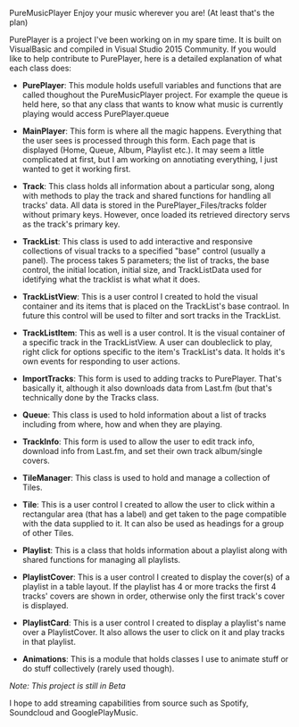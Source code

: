 PureMusicPlayer
Enjoy your music wherever you are! (At least that's the plan)

PurePlayer is a project I've been working on in my spare time. It is built on VisualBasic and compiled in Visual Studio 2015 Community. If you would like to help contribute to PurePlayer, here is a detailed explanation of what each class does:

* **PurePlayer**:
This module holds usefull variables and functions that are called thoughout the PureMusicPlayer project. For example the queue is held here, so that any class that wants to know what music is currently playing would access PurePlayer.queue

* **MainPlayer**:
This form is where all the magic happens. Everything that the user sees is processed through this form. Each page that is displayed (Home, Queue, Album, Playlist etc.). It may seem a little complicated at first, but I am working on annotiating everything, I just wanted to get it working first.

* **Track**:
This class holds all information about a particular song, along with methods to play the track and shared functions for handling all tracks' data. All data is stored in the PurePlayer_Files/tracks folder without primary keys. However, once loaded its retrieved directory servs as the track's primary key.

* **TrackList**:
This class is used to add interactive and responsive collections of visual tracks to a specified "base" control (usually a panel). The process takes 5 parameters; the list of tracks, the base control, the initial location, initial size, and TrackListData used for idetifying what the tracklist is what what it does.

* **TrackListView**:
This is a user control I created to hold the visual container and its items that is placed on the TrackList's base contraol. In future this control will be used to filter and sort tracks in the TrackList.

* **TrackListItem**:
This as well is a user control. It is the visual container of a specific track in the TrackListView. A user can doubleclick to play, right click for options specific to the item's TrackList's data. It holds it's own events for responding to user actions.

* **ImportTracks**:
This form is used to adding tracks to PurePlayer. That's basically it, although it also downloads data from Last.fm (but that's technically done by the Tracks class.

* **Queue**:
This class is used to hold information about a list of tracks including from where, how and when they are playing.

* **TrackInfo**:
This form is used to allow the user to edit track info, download info from Last.fm, and set their own track album/single covers.

* **TileManager**:
This class is used to hold and manage a collection of Tiles.

* **Tile**:
This is a user control I created to allow the user to click within a rectangular area (that has a label) and get taken to the page compatible with the data supplied to it. It can also be used as headings for a group of other Tiles.

* **Playlist**:
This is a class that holds information about a playlist along with shared functions for managing all playlists.

* **PlaylistCover**:
This is a user control I created to display the cover(s) of a playlist in a table layout. If the playlist has 4 or more tracks the first 4 tracks' covers are shown in order, otherwise only the first track's cover is displayed.

* **PlaylistCard**:
This is a user control I created to display a playlist's name over a PlaylistCover. It also allows the user to click on it and play tracks in that playlist.

* **Animations**:
This is a module that holds classes I use to animate stuff or do stuff collectively (rarely used though).

_Note: This project is still in Beta_

I hope to add streaming capabilities from source such as Spotify, Soundcloud and GooglePlayMusic.
